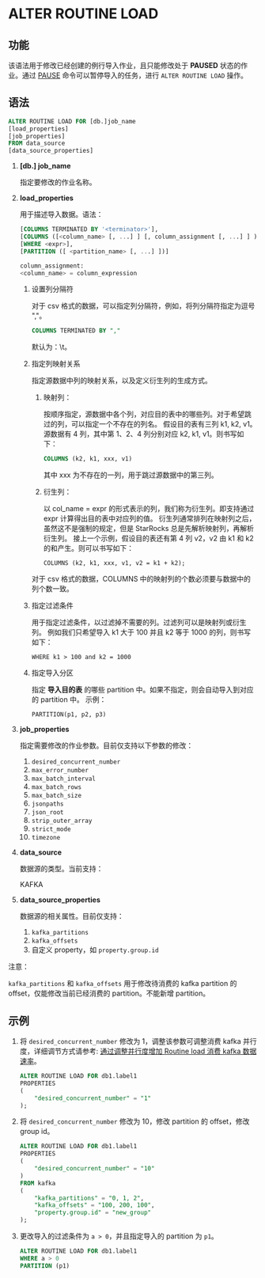 # ALTER ROUTINE LOAD

## 功能

该语法用于修改已经创建的例行导入作业，且只能修改处于 **PAUSED** 状态的作业。通过 [PAUSE](../data-manipulation/PAUSE%20ROUTINE%20LOAD.md) 命令可以暂停导入的任务，进行 `ALTER ROUTINE LOAD` 操作。

## 语法

```sql
ALTER ROUTINE LOAD FOR [db.]job_name
[load_properties]
[job_properties]
FROM data_source
[data_source_properties]
```

1. **[db.] job_name**

    指定要修改的作业名称。

2. **load_properties**

    用于描述导入数据。语法：

    ```sql
    [COLUMNS TERMINATED BY '<terminator>'],
    [COLUMNS ([<column_name> [, ...] ] [, column_assignment [, ...] ] )],
    [WHERE <expr>],
    [PARTITION ([ <partition_name> [, ...] ])]

    column_assignment:
    <column_name> = column_expression
    ```

    1. 设置列分隔符

        对于 csv 格式的数据，可以指定列分隔符，例如，将列分隔符指定为逗号 ","。

        ```sql
        COLUMNS TERMINATED BY ","
        ```

        默认为：\t。

    2. 指定列映射关系

        指定源数据中列的映射关系，以及定义衍生列的生成方式。

        1. 映射列：

            按顺序指定，源数据中各个列，对应目的表中的哪些列。对于希望跳过的列，可以指定一个不存在的列名。
            假设目的表有三列 k1, k2, v1。源数据有 4 列，其中第 1、2、4 列分别对应 k2, k1, v1。则书写如下：

            ```SQL
            COLUMNS (k2, k1, xxx, v1)
            ```

            其中 xxx 为不存在的一列，用于跳过源数据中的第三列。

        2. 衍生列：

            以 col_name = expr 的形式表示的列，我们称为衍生列。即支持通过 expr 计算得出目的表中对应列的值。
            衍生列通常排列在映射列之后，虽然这不是强制的规定，但是 StarRocks 总是先解析映射列，再解析衍生列。
            接上一个示例，假设目的表还有第 4 列 v2，v2 由 k1 和 k2 的和产生。则可以书写如下：

            ```plain text
            COLUMNS (k2, k1, xxx, v1, v2 = k1 + k2);
            ```

        对于 csv 格式的数据，COLUMNS 中的映射列的个数必须要与数据中的列个数一致。

    3. 指定过滤条件

        用于指定过滤条件，以过滤掉不需要的列。过滤列可以是映射列或衍生列。
        例如我们只希望导入 k1 大于 100 并且 k2 等于 1000 的列，则书写如下：

        ```plain text
        WHERE k1 > 100 and k2 = 1000
        ```

    4. 指定导入分区

        指定 **导入目的表** 的哪些 partition 中。如果不指定，则会自动导入到对应的 partition 中。
        示例：

        ```plain text
        PARTITION(p1, p2, p3)
        ```

3. **job_properties**

    指定需要修改的作业参数。目前仅支持以下参数的修改：

    1. `desired_concurrent_number`
    2. `max_error_number`
    3. `max_batch_interval`
    4. `max_batch_rows`
    5. `max_batch_size`
    6. `jsonpaths`
    7. `json_root`
    8. `strip_outer_array`
    9. `strict_mode`
    10. `timezone`

4. **data_source**

    数据源的类型。当前支持：

    KAFKA

5. **data_source_properties**

    数据源的相关属性。目前仅支持：
    1. `kafka_partitions`
    2. `kafka_offsets`
    3. 自定义 property，如 `property.group.id`

注意：

`kafka_partitions` 和 `kafka_offsets` 用于修改待消费的 kafka partition 的 offset，仅能修改当前已经消费的 partition。不能新增 partition。

## 示例

1. 将 `desired_concurrent_number` 修改为 1，调整该参数可调整消费 kafka 并行度，详细调节方式请参考: [通过调整并行度增加 Routine load 消费 kafka 数据速率](https://forum.starrocks.com/t/topic/1675)。

    ```sql
    ALTER ROUTINE LOAD FOR db1.label1
    PROPERTIES
    (
        "desired_concurrent_number" = "1"
    );
    ```

2. 将 `desired_concurrent_number` 修改为 10，修改 partition 的 offset，修改 group id。

    ```sql
    ALTER ROUTINE LOAD FOR db1.label1
    PROPERTIES
    (
        "desired_concurrent_number" = "10"
    )
    FROM kafka
    (
        "kafka_partitions" = "0, 1, 2",
        "kafka_offsets" = "100, 200, 100",
        "property.group.id" = "new_group"
    );
    ```

3. 更改导入的过滤条件为 `a > 0`，并且指定导入的 partition 为 `p1`。

    ```sql
    ALTER ROUTINE LOAD FOR db1.label1
    WHERE a > 0
    PARTITION (p1)
    ```
